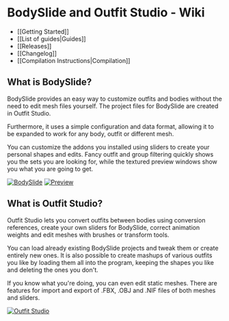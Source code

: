 # BodySlide and Outfit Studio - Wiki
* [[Getting Started]]
* [[List of guides|Guides]]
* [[Releases]]
* [[Changelog]]
* [[Compilation Instructions|Compilation]]

## What is BodySlide?
BodySlide provides an easy way to customize outfits and bodies without the need to edit mesh files yourself. The project files for BodySlide are created in Outfit Studio.

Furthermore, it uses a simple configuration and data format, allowing it to be expanded to work for any body, outfit or different mesh.

You can customize the addons you installed using sliders to create your personal shapes and edits. Fancy outfit and group filtering quickly shows you the sets you are looking for, while the textured preview windows show you what you are going to get.

[![BodySlide](http://i.imgur.com/pbn0xGAb.png)](http://i.imgur.com/pbn0xGA.png)
[![Preview](http://i.imgur.com/fI4Ih3jb.png)](http://i.imgur.com/fI4Ih3j.png)

## What is Outfit Studio?
Outfit Studio lets you convert outfits between bodies using conversion references, create your own sliders for BodySlide, correct animation weights and edit meshes with brushes or transform tools.

You can load already existing BodySlide projects and tweak them or create entirely new ones. It is also possible to create mashups of various outfits you like by loading them all into the program, keeping the shapes you like and deleting the ones you don't.

If you know what you're doing, you can even edit static meshes.
There are features for import and export of .FBX, .OBJ and .NIF files of both meshes and sliders.

[![Outfit Studio](http://i.imgur.com/A09pIgZb.png)](http://i.imgur.com/A09pIgZ.png)